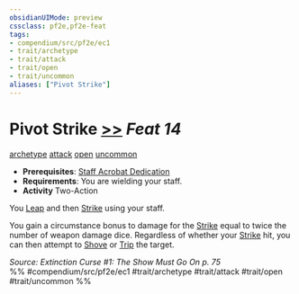 ```yaml
---
obsidianUIMode: preview
cssclass: pf2e,pf2e-feat
tags:
- compendium/src/pf2e/ec1
- trait/archetype
- trait/attack
- trait/open
- trait/uncommon
aliases: ["Pivot Strike"]
---
```

# Pivot Strike  [>>](../../Rules/core-rulebook/chapter-9-playing-the-game.md#Actions "Two-Action") *Feat 14*  
[archetype](../../Rules/traits/archetype.md)  [attack](../../Rules/traits/attack.md)  [open](../../Rules/traits/open.md)  [uncommon](../../Rules/traits/uncommon.md)  

- **Prerequisites**: [Staff Acrobat Dedication](staff-acrobat-dedication-ec1.md)
- **Requirements**: You are wielding your staff.
- **Activity** Two-Action

You [Leap](../../Rules/actions/leap.md) and then [Strike](../../Rules/actions/strike.md) using your staff.

You gain a circumstance bonus to damage for the [Strike](../../Rules/actions/strike.md) equal to twice the number of weapon damage dice. Regardless of whether your [Strike](../../Rules/actions/strike.md) hit, you can then attempt to [Shove](../../Rules/actions/shove.md) or [Trip](../../Rules/actions/trip.md) the target.

*Source: Extinction Curse #1: The Show Must Go On p. 75*  
%% #compendium/src/pf2e/ec1 #trait/archetype #trait/attack #trait/open #trait/uncommon %%